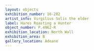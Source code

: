 ```yaml
---
layout: objects
exhibition_number: 16-282
artist_info: Virgilius Solis the elder
label: Hares Roasting a Hunter
object_number: P.4962-R
exhibition_location: North Wall
exhibition_area: B
gallery_location: Adeane
---
```

